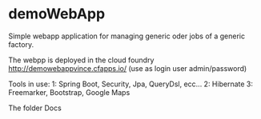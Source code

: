 # demoWebApp

Simple webapp application for managing generic oder jobs of a generic factory.

The webpp is deployed in the cloud foundry http://demowebappvince.cfapps.io/
(use as login user admin/password) 


Tools in use:
	1: Spring Boot, Security, Jpa, QueryDsl, ecc...
	2: Hibernate
	3: Freemarker, Bootstrap, Google Maps
	

The folder Docs 